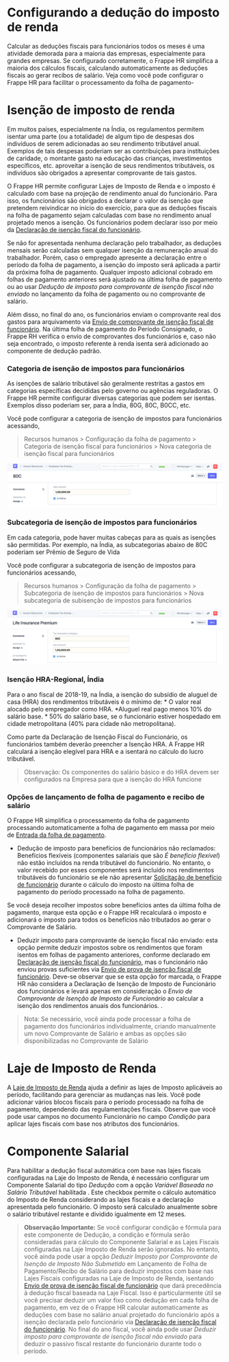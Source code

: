 # Configurando a dedução do imposto de renda



Calcular as deduções fiscais para funcionários todos os meses é uma atividade demorada para a maioria das empresas, especialmente para grandes empresas. Se configurado corretamente, o Frappe HR simplifica a maioria dos cálculos fiscais, calculando automaticamente as deduções fiscais ao gerar recibos de salário. Veja como você pode configurar o Frappe HR para facilitar o processamento da folha de pagamento-


# Isenção de imposto de renda


Em muitos países, especialmente na Índia, os regulamentos permitem isentar uma parte (ou a totalidade) de algum tipo de despesas dos indivíduos de serem adicionadas ao seu rendimento tributável anual. Exemplos de tais despesas poderiam ser as contribuições para instituições de caridade, o montante gasto na educação das crianças, investimentos específicos, etc.
aproveitar a isenção de seus rendimentos tributáveis, os indivíduos são obrigados a apresentar comprovante de tais gastos.


O Frappe HR permite configurar Lajes de Imposto de Renda e o imposto é calculado com base na projeção de rendimento anual do funcionário. Para isso, os funcionários são obrigados a declarar o valor da isenção que pretendem reivindicar no início do exercício, para que as deduções fiscais na folha de pagamento sejam calculadas com base no rendimento anual projetado menos a isenção. Os funcionários podem declarar isso por meio da [Declaração de isenção fiscal do funcionário](/docs/pt/human-resources/employee-tax-exemption-declaration).


Se não for apresentada nenhuma declaração pelo trabalhador, as deduções mensais serão calculadas sem qualquer isenção da remuneração anual do trabalhador. Porém, caso o empregado apresente a declaração entre o período da folha de pagamento, a isenção do imposto será aplicada a partir da próxima folha de pagamento. Qualquer imposto adicional cobrado em folhas de pagamento anteriores será ajustado na última folha de pagamento ou ao usar *Dedução de imposto para comprovante de isenção fiscal não enviado* no lançamento da folha de pagamento ou no comprovante de salário.


Além disso, no final do ano, os funcionários enviam o comprovante real dos gastos para arquivamento via [Envio de comprovante de isenção fiscal de funcionário](/docs/pt/human-resources/employee-tax-exemption-proof-submit). Na última folha de pagamento do Período Consignado, o Frappe RH verifica o envio de comprovantes dos funcionários e, caso não seja encontrado, o imposto referente à renda isenta será adicionado ao componente de dedução padrão.


### Categoria de isenção de impostos para funcionários


As isenções de salário tributável são geralmente restritas a gastos em categorias específicas decididas pelo governo ou agências reguladoras. O Frappe HR permite configurar diversas categorias que podem ser isentas. Exemplos disso poderiam ser, para a Índia, 80G, 80C, B0CC, etc.


Você pode configurar a categoria de isenção de impostos para funcionários acessando,
> Recursos humanos > Configuração da folha de pagamento > Categoria de isenção fiscal para funcionários > Nova categoria de isenção fiscal para funcionários


![Categoria de isenção de impostos para funcionários](/files/employee-tax-exemption-category.png)


### Subcategoria de isenção de impostos para funcionários


Em cada categoria, pode haver muitas cabeças para as quais as isenções são permitidas. Por exemplo, na Índia, as subcategorias abaixo de 80C poderiam ser Prêmio de Seguro de Vida


Você pode configurar a subcategoria de isenção de impostos para funcionários acessando,
> Recursos humanos > Configuração da folha de pagamento > Subcategoria de isenção de impostos para funcionários > Nova subcategoria de subisenção de impostos para funcionários


![Subcategoria de isenção de impostos para funcionários](/files/employee-tax-exemption-subcategory.png)


### Isenção HRA-Regional, Índia


Para o ano fiscal de 2018-19, na Índia, a isenção do subsídio de aluguel de casa (HRA) dos rendimentos tributáveis ​​é o mínimo de:
 \* O valor real alocado pelo empregador como HRA.
 \*Aluguel real pago menos 10% do salário base.
 \* 50% do salário base, se o funcionário estiver hospedado em cidade metropolitana (40% para cidade não metropolitana).


Como parte da Declaração de Isenção Fiscal do Funcionário, os funcionários também deverão preencher a Isenção HRA. A Frappe HR calculará a isenção elegível para HRA e a isentará no cálculo do lucro tributável.


> Observação: Os componentes do salário básico e do HRA devem ser configurados na Empresa para que a isenção do HRA funcione


### Opções de lançamento de folha de pagamento e recibo de salário


O Frappe HR simplifica o processamento da folha de pagamento processando automaticamente a folha de pagamento em massa por meio de [Entrada da folha de pagamento](/docs/pt/human-resources/payroll-entry).

 >
* Dedução de imposto para benefícios de funcionários não reclamados: Benefícios flexíveis (componentes salariais que são *É benefício flexível*) não estão incluídos na renda tributável do funcionário. No entanto, o valor recebido por esses componentes será incluído nos rendimentos tributáveis ​​do funcionário se ele não apresentar  [Solicitação de benefício de funcionário](/docs/pt/human-resources/employee-benefit-claim) durante o cálculo do imposto na última folha de pagamento do período processado na folha de pagamento.


Se você deseja recolher impostos sobre benefícios antes da última folha de pagamento, marque esta opção e o Frappe HR recalculará o imposto e adicionará o imposto para todos os benefícios não tributados ao gerar o Comprovante de Salário.


* Deduzir imposto para comprovante de isenção fiscal não enviado: esta opção permite deduzir impostos sobre os rendimentos que foram isentos em folhas de pagamento anteriores, conforme declarado em [Declaração de isenção fiscal do funcionário](/docs/pt/human-resources/Employee-tax-exemption-declaration), mas o funcionário não enviou provas suficientes via [Envio de prova de isenção fiscal de funcionário](/docs/pt/human-resources/employee-tax-isenção-prova-submissão). Deve-se observar que se esta opção for marcada, o Frappe HR não considera a Declaração de Isenção de Imposto de Funcionário dos funcionários e levará apenas em consideração o *Envio de Comprovante de Isenção de Imposto de Funcionário* ao calcular a isenção dos rendimentos anuais dos funcionários. .


> Nota: Se necessário, você ainda pode processar a folha de pagamento dos funcionários individualmente, criando manualmente um novo Comprovante de Salário e ambas as opções são disponibilizadas no Comprovante de Salário


# Laje de Imposto de Renda


A [Laje de Imposto de Renda](/docs/pt/human-resources/income-tax-slab) ajuda a definir as lajes de Imposto aplicáveis ​​ao período, facilitando para gerenciar as mudanças nas leis. Você pode adicionar vários blocos fiscais para o período processado na folha de pagamento, dependendo das regulamentações fiscais. Observe que você pode usar campos no documento Funcionário no campo *Condição* para aplicar lajes fiscais com base nos atributos dos funcionários.


# Componente Salarial


Para habilitar a dedução fiscal automática com base nas lajes fiscais configuradas na Laje do Imposto de Renda, é necessário configurar um Componente Salarial do tipo *Dedução* com a opção *Variável Baseada no Salário Tributável* habilitada . Este checkbox permite o cálculo automático do Imposto de Renda considerando as lajes fiscais e a declaração apresentada pelo funcionário. O imposto será calculado anualmente sobre o salário tributável restante e dividido igualmente em 12 meses.


>**Observação Importante:** Se você configurar condição e fórmula para este componente de Dedução, a condição e fórmula serão consideradas para cálculo do Componente Salarial e as Lajes Fiscais configuradas na Laje Imposto de Renda serão ignoradas. No entanto, você ainda pode usar a opção *Deduzir Imposto por Comprovante de Isenção de Imposto Não Submetido* em Lançamento de Folha de Pagamento/Recibo de Salário para deduzir impostos com base nas Lajes Fiscais configuradas na Laje de Imposto de Renda, isentando [Envio de prova de isenção fiscal de funcionário](/docs/pt/human-resources/employee-tax-exemption-proof-submission) que dará precedência à dedução fiscal baseada na Laje Fiscal.
Isso é particularmente útil se você precisar deduzir um valor fixo como dedução em cada folha de pagamento, em vez de o Frappe HR calcular automaticamente as deduções com base no salário anual projetado do funcionário após a isenção declarada pelo funcionário via [Declaração de isenção fiscal do funcionário](/docs/pt/human-resources/employee-tax-exemption-declaration). No final do ano fiscal, você ainda pode usar *Deduzir imposto para comprovante de isenção fiscal não enviado* para deduzir o passivo fiscal restante do funcionário durante todo o período.



